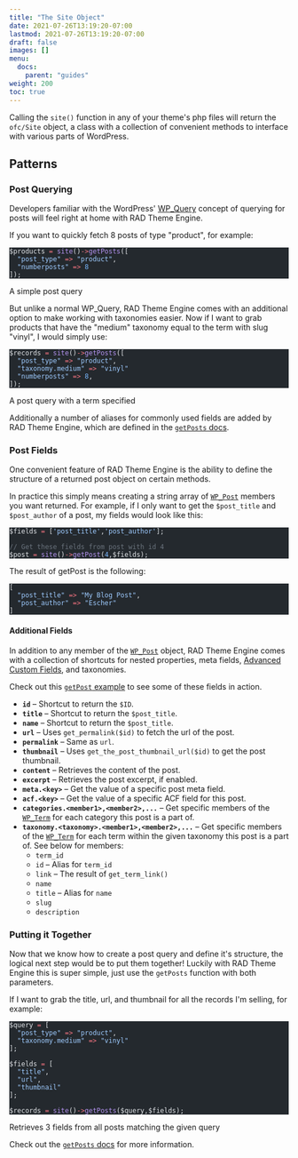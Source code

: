 ```yaml
---
title: "The Site Object"
date: 2021-07-26T13:19:20-07:00
lastmod: 2021-07-26T13:19:20-07:00
draft: false
images: []
menu:
  docs:
    parent: "guides"
weight: 200
toc: true
---
```


Calling the `site()` function in any of your theme's php files will return the `ofc/Site` object, a class with a collection of convenient methods to interface with various parts of WordPress.

## Patterns

### Post Querying

Developers familiar with the WordPress' [WP_Query](https://developer.wordpress.org/reference/functions/get_posts/) concept of querying for posts will feel right at home with RAD Theme Engine.

If you want to quickly fetch 8 posts of type "product", for example:

<pre class="torchlight" style="background-color: #24292e; --theme-selection-background: #39414a;" data-torchlight-processed="3449c9e5e332f1dbb81505cd739fbf3f"><code data-language="php"><!-- Syntax highlighted by torchlight.dev --><div class='line'><span style="color: #E1E4E8;">$products </span><span style="color: #F97583;">=</span><span style="color: #E1E4E8;"> </span><span style="color: #B392F0;">site</span><span style="color: #E1E4E8;">()</span><span style="color: #F97583;">-&gt;</span><span style="color: #B392F0;">getPosts</span><span style="color: #E1E4E8;">([</span></div><div class='line'><span style="color: #E1E4E8;">  </span><span style="color: #9ECBFF;">&quot;post_type&quot;</span><span style="color: #E1E4E8;"> </span><span style="color: #F97583;">=&gt;</span><span style="color: #E1E4E8;"> </span><span style="color: #9ECBFF;">&quot;product&quot;</span><span style="color: #E1E4E8;">,</span></div><div class='line'><span style="color: #E1E4E8;">  </span><span style="color: #9ECBFF;">&quot;numberposts&quot;</span><span style="color: #E1E4E8;"> </span><span style="color: #F97583;">=&gt;</span><span style="color: #E1E4E8;"> </span><span style="color: #79B8FF;">8</span></div><div class='line'><span style="color: #E1E4E8;">]);</span></div><textarea data-torchlight-original="true" style="display: none !important;">$products = site()-&gt;getPosts([
  "post_type" =&gt; "product",
  "numberposts" =&gt; 8
]);
</textarea></code></pre>
<div class="code-caption">A simple post query</div>

But unlike a normal WP_Query, RAD Theme Engine comes with an additional option to make working with taxonomies easier. Now if I want to grab products that have the "medium" taxonomy equal to the term with slug "vinyl", I would simply use:

<pre class="torchlight" style="background-color: #24292e; --theme-selection-background: #39414a;" data-torchlight-processed="3449c9e5e332f1dbb81505cd739fbf3f"><code data-language="php"><!-- Syntax highlighted by torchlight.dev --><div class='line'><span style="color: #E1E4E8;">$records </span><span style="color: #F97583;">=</span><span style="color: #E1E4E8;"> </span><span style="color: #B392F0;">site</span><span style="color: #E1E4E8;">()</span><span style="color: #F97583;">-&gt;</span><span style="color: #B392F0;">getPosts</span><span style="color: #E1E4E8;">([</span></div><div class='line'><span style="color: #E1E4E8;">  </span><span style="color: #9ECBFF;">&quot;post_type&quot;</span><span style="color: #E1E4E8;"> </span><span style="color: #F97583;">=&gt;</span><span style="color: #E1E4E8;"> </span><span style="color: #9ECBFF;">&quot;product&quot;</span><span style="color: #E1E4E8;">,</span></div><div class='line'><span style="color: #E1E4E8;">  </span><span style="color: #9ECBFF;">&quot;taxonomy.medium&quot;</span><span style="color: #E1E4E8;"> </span><span style="color: #F97583;">=&gt;</span><span style="color: #E1E4E8;"> </span><span style="color: #9ECBFF;">&quot;vinyl&quot;</span></div><div class='line'><span style="color: #E1E4E8;">  </span><span style="color: #9ECBFF;">&quot;numberposts&quot;</span><span style="color: #E1E4E8;"> </span><span style="color: #F97583;">=&gt;</span><span style="color: #E1E4E8;"> </span><span style="color: #79B8FF;">8</span><span style="color: #E1E4E8;">,</span></div><div class='line'><span style="color: #E1E4E8;">]);</span></div><textarea data-torchlight-original="true" style="display: none !important;">$records = site()-&gt;getPosts([
  "post_type" =&gt; "product",
  "taxonomy.medium" =&gt; "vinyl"
  "numberposts" =&gt; 8,
]);
</textarea></code></pre>
<div class="code-caption">A post query with a term specified</div>

Additionally a number of aliases for commonly used fields are added by RAD Theme Engine, which are defined in the [`getPosts` docs](../../reference/getposts#arguments).


### Post Fields

One convenient feature of RAD Theme Engine is the ability to define the structure of a returned post object on certain methods.

In practice this simply means creating a string array of [`WP_Post`](https://developer.wordpress.org/reference/classes/wp_post/) members you want returned. For example, if I only want to get the `$post_title` and `$post_author` of a post, my fields would look like this:

<pre class="torchlight" style="background-color: #24292e; --theme-selection-background: #39414a;" data-torchlight-processed="3449c9e5e332f1dbb81505cd739fbf3f"><code data-language="php"><!-- Syntax highlighted by torchlight.dev --><div class='line'><span style="color: #E1E4E8;">$fields </span><span style="color: #F97583;">=</span><span style="color: #E1E4E8;"> [</span><span style="color: #9ECBFF;">&#39;post_title&#39;</span><span style="color: #E1E4E8;">,</span><span style="color: #9ECBFF;">&#39;post_author&#39;</span><span style="color: #E1E4E8;">];</span></div><div class='line'>&nbsp;</div><div class='line'><span style="color: #6A737D;">// Get these fields from post with id 4 </span></div><div class='line'><span style="color: #E1E4E8;">$post </span><span style="color: #F97583;">=</span><span style="color: #E1E4E8;"> </span><span style="color: #B392F0;">site</span><span style="color: #E1E4E8;">()</span><span style="color: #F97583;">-&gt;</span><span style="color: #B392F0;">getPost</span><span style="color: #E1E4E8;">(</span><span style="color: #79B8FF;">4</span><span style="color: #E1E4E8;">,$fields);</span></div><textarea data-torchlight-original="true" style="display: none !important;">$fields = ['post_title','post_author'];

// Get these fields from post with id 4 
$post = site()-&gt;getPost(4,$fields);
</textarea></code></pre>

The result of getPost is the following:

<pre class="torchlight" style="background-color: #24292e; --theme-selection-background: #39414a;" data-torchlight-processed="3449c9e5e332f1dbb81505cd739fbf3f"><code data-language="php"><!-- Syntax highlighted by torchlight.dev --><div class='line'><span style="color: #E1E4E8;">[</span></div><div class='line'><span style="color: #E1E4E8;">  </span><span style="color: #9ECBFF;">&quot;post_title&quot;</span><span style="color: #E1E4E8;"> </span><span style="color: #F97583;">=&gt;</span><span style="color: #E1E4E8;"> </span><span style="color: #9ECBFF;">&quot;My Blog Post&quot;</span><span style="color: #E1E4E8;">, </span></div><div class='line'><span style="color: #E1E4E8;">  </span><span style="color: #9ECBFF;">&quot;post_author&quot;</span><span style="color: #E1E4E8;"> </span><span style="color: #F97583;">=&gt;</span><span style="color: #E1E4E8;"> </span><span style="color: #9ECBFF;">&quot;Escher&quot;</span></div><div class='line'><span style="color: #E1E4E8;">]</span></div><textarea data-torchlight-original="true" style="display: none !important;">[
  "post_title" =&gt; "My Blog Post", 
  "post_author" =&gt; "Escher"
]
</textarea></code></pre>

#### Additional Fields

In addition to any member of the [`WP_Post`](https://developer.wordpress.org/reference/classes/wp_post/) object, RAD Theme Engine comes with a collection of shortcuts for nested properties, meta fields, [Advanced Custom Fields](https://www.advancedcustomfields.com/), and taxonomies. 

Check out this [`getPost` example](../../reference/getpost#with-fields) to see some of these fields in action.



- __`id`__ – Shortcut to return the `$ID`.
- __`title`__ – Shortcut to return the `$post_title`.
- __`name`__ – Shortcut to return the `$post_title`.
- __`url`__ – Uses `get_permalink($id)` to fetch the url of the post.
- __`permalink`__ – Same as `url`.
- __`thumbnail`__ – Uses `get_the_post_thumbnail_url($id)` to get the post thumbnail.
- __`content`__ – Retrieves the content of the post.
- __`excerpt`__ – Retrieves the post excerpt, if enabled.
- __`meta.<key>`__ – Get the value of a specific post meta field.
- __`acf.<key>`__ – Get the value of a specific ACF field for this post.
- __`categories.<member1>,<member2>,...`__ – Get specific members of the [`WP_Term`](https://developer.wordpress.org/reference/classes/wp_term) for each category this post is a part of.
- __`taxonomy.<taxonomy>.<member1>,<member2>,...`__ – Get specific members of the [`WP_Term`](https://developer.wordpress.org/reference/classes/wp_term) for each term within the given taxonomy this post is a part of. See below for members:
  - `term_id`
  - `id` – Alias for `term_id`
  - `link` – The result of `get_term_link()`
  - `name`
  - `title` – Alias for `name`
  - `slug`
  - `description`


### Putting it Together

Now that we know how to create a post query and define it's structure, the logical next step would be to put them together! Luckily with RAD Theme Engine this is super simple, just use the `getPosts` function with both parameters.

If I want to grab the title, url, and thumbnail for all the records I'm selling, for example:

<pre class="torchlight" style="background-color: #24292e; --theme-selection-background: #39414a;" data-torchlight-processed="3449c9e5e332f1dbb81505cd739fbf3f"><code data-language="php"><!-- Syntax highlighted by torchlight.dev --><div class='line'><span style="color: #E1E4E8;">$query </span><span style="color: #F97583;">=</span><span style="color: #E1E4E8;"> [</span></div><div class='line'><span style="color: #E1E4E8;">  </span><span style="color: #9ECBFF;">&quot;post_type&quot;</span><span style="color: #E1E4E8;"> </span><span style="color: #F97583;">=&gt;</span><span style="color: #E1E4E8;"> </span><span style="color: #9ECBFF;">&quot;product&quot;</span><span style="color: #E1E4E8;">,</span></div><div class='line'><span style="color: #E1E4E8;">  </span><span style="color: #9ECBFF;">&quot;taxonomy.medium&quot;</span><span style="color: #E1E4E8;"> </span><span style="color: #F97583;">=&gt;</span><span style="color: #E1E4E8;"> </span><span style="color: #9ECBFF;">&quot;vinyl&quot;</span></div><div class='line'><span style="color: #E1E4E8;">];</span></div><div class='line'>&nbsp;</div><div class='line'><span style="color: #E1E4E8;">$fields </span><span style="color: #F97583;">=</span><span style="color: #E1E4E8;"> [</span></div><div class='line'><span style="color: #E1E4E8;">  </span><span style="color: #9ECBFF;">&quot;title&quot;</span><span style="color: #E1E4E8;">,</span></div><div class='line'><span style="color: #E1E4E8;">  </span><span style="color: #9ECBFF;">&quot;url&quot;</span><span style="color: #E1E4E8;">,</span></div><div class='line'><span style="color: #E1E4E8;">  </span><span style="color: #9ECBFF;">&quot;thumbnail&quot;</span></div><div class='line'><span style="color: #E1E4E8;">];</span></div><div class='line'>&nbsp;</div><div class='line'><span style="color: #E1E4E8;">$records </span><span style="color: #F97583;">=</span><span style="color: #E1E4E8;"> </span><span style="color: #B392F0;">site</span><span style="color: #E1E4E8;">()</span><span style="color: #F97583;">-&gt;</span><span style="color: #B392F0;">getPosts</span><span style="color: #E1E4E8;">($query,$fields);</span></div><textarea data-torchlight-original="true" style="display: none !important;">$query = [
  "post_type" =&gt; "product",
  "taxonomy.medium" =&gt; "vinyl"
];

$fields = [
  "title",
  "url",
  "thumbnail"
];

$records = site()-&gt;getPosts($query,$fields);
</textarea></code></pre>
<div class="code-caption">Retrieves 3 fields from all posts matching the given query</div>

Check out the [`getPosts` docs](../../reference/getposts) for more information.